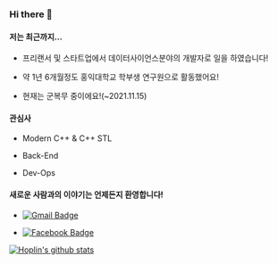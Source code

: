 ### Hi there 👋

#### 저는 최근까지...

- 프리랜서 및 스타트업에서 데이터사이언스분야의 개발자로 일을 하였습니다!

- 약 1년 6개월정도 홍익대학교 학부생 연구원으로 활동했어요!

- 현재는 군복무 중이에요!(~2021.11.15)

#### 관심사

- Modern C++ & C++ STL

- Back-End

- Dev-Ops

#### 새로운 사람과의 이야기는 언제든지 환영합니다!

- [![Gmail Badge](https://img.shields.io/badge/Gmail-d14836?style=flat-square&logo=Gmail&logoColor=white&link=mailto:jhoplin7259@gmail.com)](mailto:jhoplin7259@gmail.com) 

- [![Facebook Badge](https://img.shields.io/badge/facebook-1877f2?style=flat-square&logo=facebook&logoColor=white&link=https://www.facebook.com/hoplin.Junho)](https://www.facebook.com/hoplin.Junho)


[![Hoplin's github stats](https://github-readme-stats.vercel.app/api?username=J-hoplin1)](https://github.com/anuraghazra/github-readme-stats)
